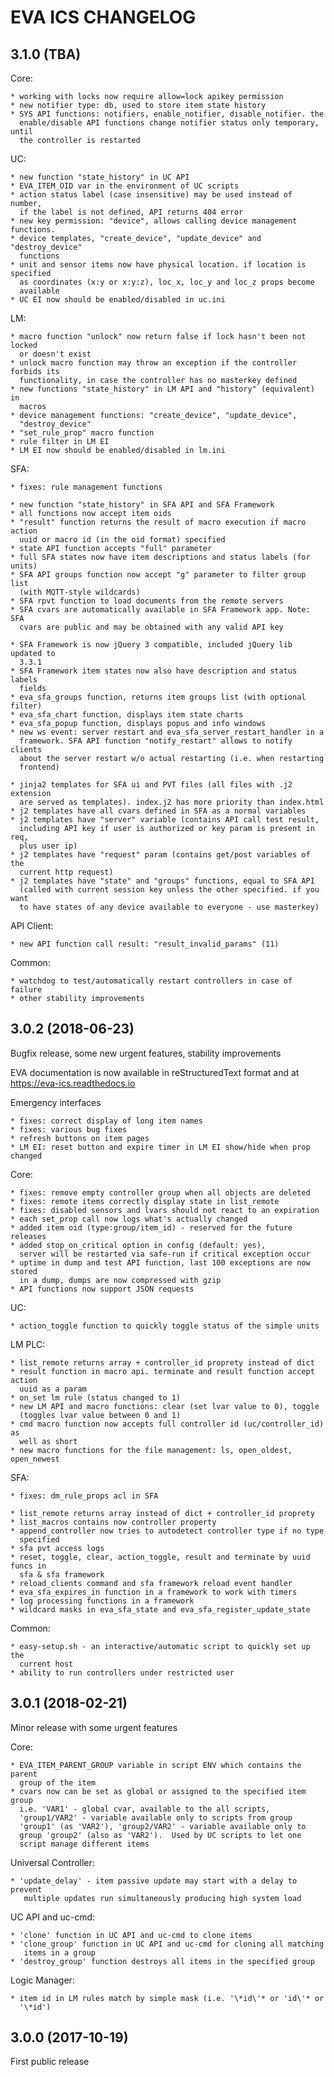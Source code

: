 EVA ICS CHANGELOG
=================

3.1.0 (TBA)
-----------

Core:

    * working with locks now require allow=lock apikey permission
    * new notifier type: db, used to store item state history
    * SYS API functions: notifiers, enable_notifier, disable_notifier. the
      enable/disable API functions change notifier status only temporary, until
      the controller is restarted

UC:

    * new function "state_history" in UC API
    * EVA_ITEM_OID var in the environment of UC scripts
    * action status label (case insensitive) may be used instead of number,
      if the label is not defined, API returns 404 error
    * new key permission: "device", allows calling device management functions.
    * device templates, "create_device", "update_device" and "destroy_device"
      functions
    * unit and sensor items now have physical location. if location is specified
      as coordinates (x:y or x:y:z), loc_x, loc_y and loc_z props become
      available
    * UC EI now should be enabled/disabled in uc.ini

LM:

    * macro function "unlock" now return false if lock hasn't been not locked
      or doesn't exist
    * unlock macro function may throw an exception if the controller forbids its
      functionality, in case the controller has no masterkey defined
    * new functions "state_history" in LM API and "history" (equivalent) in
      macros
    * device management functions: "create_device", "update_device",
      "destroy_device"
    * "set_rule_prop" macro function
    * rule filter in LM EI
    * LM EI now should be enabled/disabled in lm.ini

SFA:

    * fixes: rule management functions

    * new function "state_history" in SFA API and SFA Framework
    * all functions now accept item oids
    * "result" function returns the result of macro execution if macro action
      uuid or macro id (in the oid format) specified
    * state API function accepts "full" parameter
    * full SFA states now have item descriptions and status labels (for units)
    * SFA API groups function now accept "g" parameter to filter group list
      (with MQTT-style wildcards)
    * SFA rpvt function to load documents from the remote servers
    * SFA cvars are automatically available in SFA Framework app. Note: SFA
      cvars are public and may be obtained with any valid API key

    * SFA Framework is now jQuery 3 compatible, included jQuery lib updated to
      3.3.1
    * SFA Framework item states now also have description and status labels
      fields
    * eva_sfa_groups function, returns item groups list (with optional filter)
    * eva_sfa_chart function, displays item state charts
    * eva_sfa_popup function, displays popus and info windows
    * new ws event: server restart and eva_sfa_server_restart_handler in a
      framework. SFA API function "notify_restart" allows to notify clients
      about the server restart w/o actual restarting (i.e. when restarting
      frontend)

    * jinja2 templates for SFA ui and PVT files (all files with .j2 extension
      are served as templates). index.j2 has more priority than index.html
    * j2 templates have all cvars defined in SFA as a normal variables
    * j2 templates have "server" variable (contains API call test result,
      including API key if user is authorized or key param is present in req,
      plus user ip)
    * j2 templates have "request" param (contains get/post variables of the
      current http request)
    * j2 templates have "state" and "groups" functions, equal to SFA API
      (called with current session key unless the other specified. if you want
      to have states of any device available to everyone - use masterkey)

API Client:

    * new API function call result: "result_invalid_params" (11)

Common:

    * watchdog to test/automatically restart controllers in case of failure
    * other stability improvements

3.0.2 (2018-06-23)
------------------

Bugfix release, some new urgent features, stability improvements

EVA documentation is now available in reStructuredText format and at
https://eva-ics.readthedocs.io

Emergency interfaces

    * fixes: correct display of long item names
    * fixes: various bug fixes
    * refresh buttons on item pages
    * LM EI: reset button and expire timer in LM EI show/hide when prop changed

Core:

    * fixes: remove empty controller group when all objects are deleted
    * fixes: remote items correctly display state in list_remote
    * fixes: disabled sensors and lvars should not react to an expiration
    * each set_prop call now logs what's actually changed
    * added item oid (type:group/item_id) - reserved for the future releases
    * added stop_on_critical option in config (default: yes),
      server will be restarted via safe-run if critical exception occur
    * uptime in dump and test API function, last 100 exceptions are now stored
      in a dump, dumps are now compressed with gzip
    * API functions now support JSON requests

UC:

    * action_toggle function to quickly toggle status of the simple units 

LM PLC:

    * list_remote returns array + controller_id proprety instead of dict
    * result function in macro api. terminate and result function accept action
      uuid as a param
    * on_set lm rule (status changed to 1)
    * new LM API and macro functions: clear (set lvar value to 0), toggle
      (toggles lvar value between 0 and 1)
    * cmd macro function now accepts full controller id (uc/controller_id) as
      well as short
    * new macro functions for the file management: ls, open_oldest, open_newest

SFA:

    * fixes: dm_rule_props acl in SFA

    * list_remote returns array instead of dict + controller_id proprety
    * list_macros contains now controller property
    * append_controller now tries to autodetect controller type if no type
      specified
    * sfa pvt access logs
    * reset, toggle, clear, action_toggle, result and terminate by uuid funcs in
      sfa & sfa framework
    * reload_clients command and sfa framework reload event handler
    * eva_sfa_expires_in function in a framework to work with timers
    * log processing functions in a framework
    * wildcard masks in eva_sfa_state and eva_sfa_register_update_state

Common:

    * easy-setup.sh - an interactive/automatic script to quickly set up the
      current host
    * ability to run controllers under restricted user

3.0.1 (2018-02-21)
------------------

Minor release with some urgent features

Core:

    * EVA_ITEM_PARENT_GROUP variable in script ENV which contains the parent
      group of the item
    * cvars now can be set as global or assigned to the specified item group
      i.e. 'VAR1' - global cvar, available to the all scripts,
      'group1/VAR2' - variable available only to scripts from group
      'group1' (as 'VAR2'), 'group2/VAR2' - variable available only to
      group 'group2' (also as 'VAR2').  Used by UC scripts to let one
      script manage different items

Universal Controller:

    * 'update_delay' - item passive update may start with a delay to prevent
       multiple updates run simultaneously producing high system load

UC API and uc-cmd:

    * 'clone' function in UC API and uc-cmd to clone items
    * 'clone_group' function in UC API and uc-cmd for cloning all matching
       items in a group
    * 'destroy_group' function destroys all items in the specified group

Logic Manager:

    * item id in LM rules match by simple mask (i.e. '\*id\'* or 'id\'* or
      '\*id')

3.0.0 (2017-10-19)
------------------

First public release
